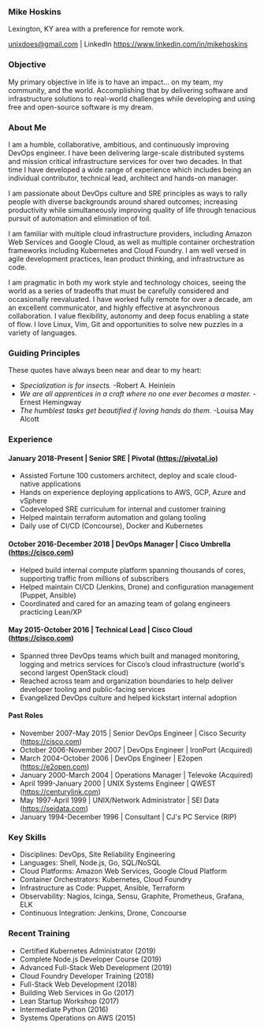 ### Mike Hoskins

Lexington, KY area with a preference for remote work.

unixdoes@gmail.com | LinkedIn https://www.linkedin.com/in/mikehoskins

### Objective

My primary objective in life is to have an impact... on my team, my community, and the world. Accomplishing that by delivering software and infrastructure solutions to real-world challenges while developing and using free and open-source software is my dream.

### About Me

I am a humble, collaborative, ambitious, and continuously improving DevOps engineer. I have been delivering large-scale distributed systems and mission critical infrastructure services for over two decades. In that time I have developed a wide range of experience which includes being an individual contributor, technical lead, architect and hands-on manager.

I am passionate about DevOps culture and SRE principles as ways to rally people with diverse backgrounds around shared outcomes; increasing productivity while simultaneously improving quality of life through tenacious pursuit of automation and elimination of toil.

I am familiar with multiple cloud infrastructure providers, including Amazon Web Services and Google Cloud, as well as multiple container orchestration frameworks including Kubernetes and Cloud Foundry. I am well versed in agile development practices, lean product thinking, and infrastructure as code.

I am pragmatic in both my work style and technology choices, seeing the world as a series of tradeoffs that must be carefully considered and occasionally reevaluated. I have worked fully remote for over a decade, am an excellent communicator, and highly effective at asynchronous collaboration. I value flexibility, autonomy and deep focus enabling a state of flow. I love Linux, Vim, Git and opportunities to solve new puzzles in a variety of languages.

### Guiding Principles

These quotes have always been near and dear to my heart:

- _Specialization is for insects._ -Robert A. Heinlein
- _We are all apprentices in a craft where no one ever becomes a master._ -Ernest Hemingway
- _The humblest tasks get beautified if loving hands do them._ -Louisa May Alcott

### Experience

#### January 2018-Present | Senior SRE | Pivotal (https://pivotal.io)

- Assisted Fortune 100 customers architect, deploy and scale cloud-native applications
- Hands on experience deploying applications to AWS, GCP, Azure and vSphere
- Codeveloped SRE curriculum for internal and customer training
- Helped maintain terraform automation and golang tooling
- Daily use of CI/CD (Concourse), Docker and Kubernetes

#### October 2016-December 2018 | DevOps Manager | Cisco Umbrella (https://cisco.com)

- Helped build internal compute platform spanning thousands of cores, supporting traffic from millions of subscribers
- Helped maintain CI/CD (Jenkins, Drone) and configuration management (Puppet, Ansible)
- Coordinated and cared for an amazing team of golang engineers practicing Lean/XP

#### May 2015-October 2016 | Technical Lead | Cisco Cloud (https://cisco.com)

- Spanned three DevOps teams which built and managed monitoring, logging and metrics services for Cisco’s cloud infrastructure (world's second largest OpenStack cloud)
- Reached across team and organization boundaries to help deliver developer tooling and public-facing services
- Evangelized DevOps culture and helped kickstart internal adoption

#### Past Roles

- November 2007-May 2015 | Senior DevOps Engineer | Cisco Security (https://cisco.com)
- October 2006-November 2007 | DevOps Engineer | IronPort (Acquired)
- March 2004-October 2006 | DevOps Engineer | E2open (https://e2open.com)
- January 2000-March 2004 | Operations Manager | Televoke (Acquired)
- April 1999-January 2000 | UNIX Systems Engineer | QWEST (https://centurylink.com)
- May 1997-April 1999 | UNIX/Network Administrator | SEI Data (https://seidata.com)
- January 1994-December 1996 | Consultant | CJ's PC Service (RIP)

### Key Skills

- Disciplines: DevOps, Site Reliability Engineering
- Languages: Shell, Node.js, Go, SQL/NoSQL
- Cloud Platforms: Amazon Web Services, Google Cloud Platform
- Container Orchestrators: Kubernetes, Cloud Foundry
- Infrastructure as Code: Puppet, Ansible, Terraform
- Observability: Nagios, Icinga, Sensu, Graphite, Prometheus, Grafana, ELK
- Continuous Integration: Jenkins, Drone, Concourse

### Recent Training

- Certified Kubernetes Administrator (2019)
- Complete Node.js Developer Course (2019)
- Advanced Full-Stack Web Development (2019)
- Cloud Foundry Developer Training (2018)
- Full-Stack Web Development (2018)
- Building Web Services in Go (2017)
- Lean Startup Workshop (2017)
- Intermediate Python (2016)
- Systems Operations on AWS (2015)

